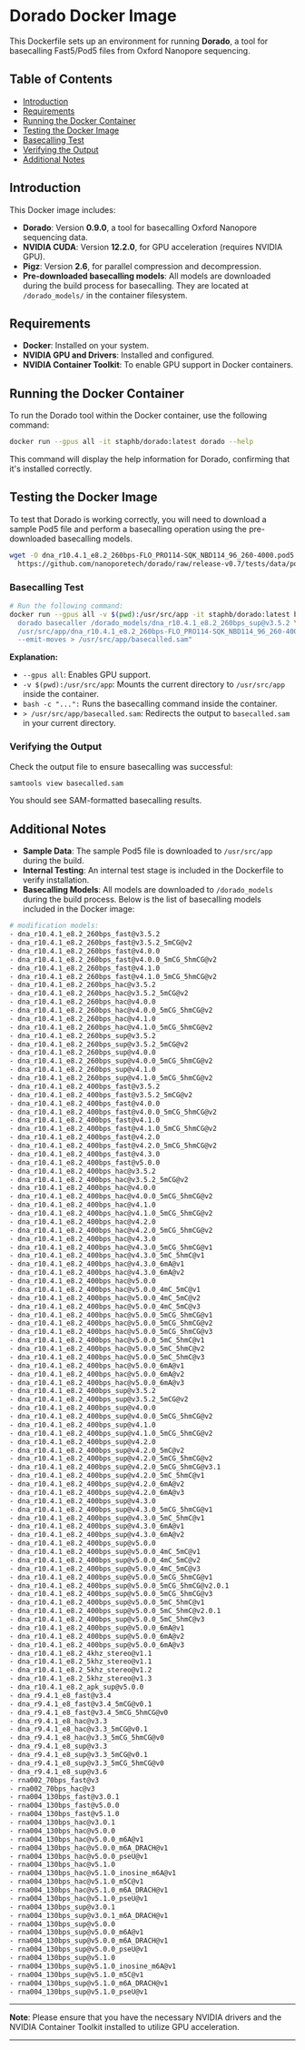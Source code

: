 # Dorado Docker Image

This Dockerfile sets up an environment for running **Dorado**, a tool for basecalling Fast5/Pod5 files from Oxford Nanopore sequencing.

## Table of Contents

- [Introduction](#introduction)
- [Requirements](#requirements)
- [Running the Docker Container](#running-the-docker-container)
- [Testing the Docker Image](#testing-the-docker-image)
- [Basecalling Test](#basecalling-test)
- [Verifying the Output](#verifying-the-output)
- [Additional Notes](#additional-notes)

## Introduction

This Docker image includes:

- **Dorado**: Version **0.9.0**, a tool for basecalling Oxford Nanopore sequencing data.
- **NVIDIA CUDA**: Version **12.2.0**, for GPU acceleration (requires NVIDIA GPU).
- **Pigz**: Version **2.6**, for parallel compression and decompression.
- **Pre-downloaded basecalling models**: All models are downloaded during the build process for basecalling. They are located at `/dorado_models/` in the container filesystem.

## Requirements

- **Docker**: Installed on your system.
- **NVIDIA GPU and Drivers**: Installed and configured.
- **NVIDIA Container Toolkit**: To enable GPU support in Docker containers.

## Running the Docker Container

To run the Dorado tool within the Docker container, use the following command:

```bash
docker run --gpus all -it staphb/dorado:latest dorado --help
```

This command will display the help information for Dorado, confirming that it's installed correctly.

## Testing the Docker Image

To test that Dorado is working correctly, you will need to download a sample Pod5 file and perform a basecalling operation using the pre-downloaded basecalling models.

```bash
wget -O dna_r10.4.1_e8.2_260bps-FLO_PRO114-SQK_NBD114_96_260-4000.pod5 \
  https://github.com/nanoporetech/dorado/raw/release-v0.7/tests/data/pod5/dna_r10.4.1_e8.2_260bps/dna_r10.4.1_e8.2_260bps-FLO_PRO114-SQK_NBD114_96_260-4000.pod5
```

### Basecalling Test

```bash
# Run the following command:
docker run --gpus all -v $(pwd):/usr/src/app -it staphb/dorado:latest bash -c "\
  dorado basecaller /dorado_models/dna_r10.4.1_e8.2_260bps_sup@v3.5.2 \
  /usr/src/app/dna_r10.4.1_e8.2_260bps-FLO_PRO114-SQK_NBD114_96_260-4000.pod5 \
  --emit-moves > /usr/src/app/basecalled.sam"
```

**Explanation:**

- `--gpus all`: Enables GPU support.
- `-v $(pwd):/usr/src/app`: Mounts the current directory to `/usr/src/app` inside the container.
- `bash -c "...":` Runs the basecalling command inside the container.
- `> /usr/src/app/basecalled.sam`: Redirects the output to `basecalled.sam` in your current directory.

### Verifying the Output

Check the output file to ensure basecalling was successful:

```bash
samtools view basecalled.sam
```

You should see SAM-formatted basecalling results.

## Additional Notes

- **Sample Data**: The sample Pod5 file is downloaded to `/usr/src/app` during the build.
- **Internal Testing**: An internal test stage is included in the Dockerfile to verify installation.
- **Basecalling Models**: All models are downloaded to `/dorado_models` during the build process.
  Below is the list of basecalling models included in the Docker image:

```bash
# modification models:
- dna_r10.4.1_e8.2_260bps_fast@v3.5.2
- dna_r10.4.1_e8.2_260bps_fast@v3.5.2_5mCG@v2
- dna_r10.4.1_e8.2_260bps_fast@v4.0.0
- dna_r10.4.1_e8.2_260bps_fast@v4.0.0_5mCG_5hmCG@v2
- dna_r10.4.1_e8.2_260bps_fast@v4.1.0
- dna_r10.4.1_e8.2_260bps_fast@v4.1.0_5mCG_5hmCG@v2
- dna_r10.4.1_e8.2_260bps_hac@v3.5.2
- dna_r10.4.1_e8.2_260bps_hac@v3.5.2_5mCG@v2
- dna_r10.4.1_e8.2_260bps_hac@v4.0.0
- dna_r10.4.1_e8.2_260bps_hac@v4.0.0_5mCG_5hmCG@v2
- dna_r10.4.1_e8.2_260bps_hac@v4.1.0
- dna_r10.4.1_e8.2_260bps_hac@v4.1.0_5mCG_5hmCG@v2
- dna_r10.4.1_e8.2_260bps_sup@v3.5.2
- dna_r10.4.1_e8.2_260bps_sup@v3.5.2_5mCG@v2
- dna_r10.4.1_e8.2_260bps_sup@v4.0.0
- dna_r10.4.1_e8.2_260bps_sup@v4.0.0_5mCG_5hmCG@v2
- dna_r10.4.1_e8.2_260bps_sup@v4.1.0
- dna_r10.4.1_e8.2_260bps_sup@v4.1.0_5mCG_5hmCG@v2
- dna_r10.4.1_e8.2_400bps_fast@v3.5.2
- dna_r10.4.1_e8.2_400bps_fast@v3.5.2_5mCG@v2
- dna_r10.4.1_e8.2_400bps_fast@v4.0.0
- dna_r10.4.1_e8.2_400bps_fast@v4.0.0_5mCG_5hmCG@v2
- dna_r10.4.1_e8.2_400bps_fast@v4.1.0
- dna_r10.4.1_e8.2_400bps_fast@v4.1.0_5mCG_5hmCG@v2
- dna_r10.4.1_e8.2_400bps_fast@v4.2.0
- dna_r10.4.1_e8.2_400bps_fast@v4.2.0_5mCG_5hmCG@v2
- dna_r10.4.1_e8.2_400bps_fast@v4.3.0
- dna_r10.4.1_e8.2_400bps_fast@v5.0.0
- dna_r10.4.1_e8.2_400bps_hac@v3.5.2
- dna_r10.4.1_e8.2_400bps_hac@v3.5.2_5mCG@v2
- dna_r10.4.1_e8.2_400bps_hac@v4.0.0
- dna_r10.4.1_e8.2_400bps_hac@v4.0.0_5mCG_5hmCG@v2
- dna_r10.4.1_e8.2_400bps_hac@v4.1.0
- dna_r10.4.1_e8.2_400bps_hac@v4.1.0_5mCG_5hmCG@v2
- dna_r10.4.1_e8.2_400bps_hac@v4.2.0
- dna_r10.4.1_e8.2_400bps_hac@v4.2.0_5mCG_5hmCG@v2
- dna_r10.4.1_e8.2_400bps_hac@v4.3.0
- dna_r10.4.1_e8.2_400bps_hac@v4.3.0_5mCG_5hmCG@v1
- dna_r10.4.1_e8.2_400bps_hac@v4.3.0_5mC_5hmC@v1
- dna_r10.4.1_e8.2_400bps_hac@v4.3.0_6mA@v1
- dna_r10.4.1_e8.2_400bps_hac@v4.3.0_6mA@v2
- dna_r10.4.1_e8.2_400bps_hac@v5.0.0
- dna_r10.4.1_e8.2_400bps_hac@v5.0.0_4mC_5mC@v1
- dna_r10.4.1_e8.2_400bps_hac@v5.0.0_4mC_5mC@v2
- dna_r10.4.1_e8.2_400bps_hac@v5.0.0_4mC_5mC@v3
- dna_r10.4.1_e8.2_400bps_hac@v5.0.0_5mCG_5hmCG@v1
- dna_r10.4.1_e8.2_400bps_hac@v5.0.0_5mCG_5hmCG@v2
- dna_r10.4.1_e8.2_400bps_hac@v5.0.0_5mCG_5hmCG@v3
- dna_r10.4.1_e8.2_400bps_hac@v5.0.0_5mC_5hmC@v1
- dna_r10.4.1_e8.2_400bps_hac@v5.0.0_5mC_5hmC@v2
- dna_r10.4.1_e8.2_400bps_hac@v5.0.0_5mC_5hmC@v3
- dna_r10.4.1_e8.2_400bps_hac@v5.0.0_6mA@v1
- dna_r10.4.1_e8.2_400bps_hac@v5.0.0_6mA@v2
- dna_r10.4.1_e8.2_400bps_hac@v5.0.0_6mA@v3
- dna_r10.4.1_e8.2_400bps_sup@v3.5.2
- dna_r10.4.1_e8.2_400bps_sup@v3.5.2_5mCG@v2
- dna_r10.4.1_e8.2_400bps_sup@v4.0.0
- dna_r10.4.1_e8.2_400bps_sup@v4.0.0_5mCG_5hmCG@v2
- dna_r10.4.1_e8.2_400bps_sup@v4.1.0
- dna_r10.4.1_e8.2_400bps_sup@v4.1.0_5mCG_5hmCG@v2
- dna_r10.4.1_e8.2_400bps_sup@v4.2.0
- dna_r10.4.1_e8.2_400bps_sup@v4.2.0_5mC@v2
- dna_r10.4.1_e8.2_400bps_sup@v4.2.0_5mCG_5hmCG@v2
- dna_r10.4.1_e8.2_400bps_sup@v4.2.0_5mCG_5hmCG@v3.1
- dna_r10.4.1_e8.2_400bps_sup@v4.2.0_5mC_5hmC@v1
- dna_r10.4.1_e8.2_400bps_sup@v4.2.0_6mA@v2
- dna_r10.4.1_e8.2_400bps_sup@v4.2.0_6mA@v3
- dna_r10.4.1_e8.2_400bps_sup@v4.3.0
- dna_r10.4.1_e8.2_400bps_sup@v4.3.0_5mCG_5hmCG@v1
- dna_r10.4.1_e8.2_400bps_sup@v4.3.0_5mC_5hmC@v1
- dna_r10.4.1_e8.2_400bps_sup@v4.3.0_6mA@v1
- dna_r10.4.1_e8.2_400bps_sup@v4.3.0_6mA@v2
- dna_r10.4.1_e8.2_400bps_sup@v5.0.0
- dna_r10.4.1_e8.2_400bps_sup@v5.0.0_4mC_5mC@v1
- dna_r10.4.1_e8.2_400bps_sup@v5.0.0_4mC_5mC@v2
- dna_r10.4.1_e8.2_400bps_sup@v5.0.0_4mC_5mC@v3
- dna_r10.4.1_e8.2_400bps_sup@v5.0.0_5mCG_5hmCG@v1
- dna_r10.4.1_e8.2_400bps_sup@v5.0.0_5mCG_5hmCG@v2.0.1
- dna_r10.4.1_e8.2_400bps_sup@v5.0.0_5mCG_5hmCG@v3
- dna_r10.4.1_e8.2_400bps_sup@v5.0.0_5mC_5hmC@v1
- dna_r10.4.1_e8.2_400bps_sup@v5.0.0_5mC_5hmC@v2.0.1
- dna_r10.4.1_e8.2_400bps_sup@v5.0.0_5mC_5hmC@v3
- dna_r10.4.1_e8.2_400bps_sup@v5.0.0_6mA@v1
- dna_r10.4.1_e8.2_400bps_sup@v5.0.0_6mA@v2
- dna_r10.4.1_e8.2_400bps_sup@v5.0.0_6mA@v3
- dna_r10.4.1_e8.2_4khz_stereo@v1.1
- dna_r10.4.1_e8.2_5khz_stereo@v1.1
- dna_r10.4.1_e8.2_5khz_stereo@v1.2
- dna_r10.4.1_e8.2_5khz_stereo@v1.3
- dna_r10.4.1_e8.2_apk_sup@v5.0.0
- dna_r9.4.1_e8_fast@v3.4
- dna_r9.4.1_e8_fast@v3.4_5mCG@v0.1
- dna_r9.4.1_e8_fast@v3.4_5mCG_5hmCG@v0
- dna_r9.4.1_e8_hac@v3.3
- dna_r9.4.1_e8_hac@v3.3_5mCG@v0.1
- dna_r9.4.1_e8_hac@v3.3_5mCG_5hmCG@v0
- dna_r9.4.1_e8_sup@v3.3
- dna_r9.4.1_e8_sup@v3.3_5mCG@v0.1
- dna_r9.4.1_e8_sup@v3.3_5mCG_5hmCG@v0
- dna_r9.4.1_e8_sup@v3.6
- rna002_70bps_fast@v3
- rna002_70bps_hac@v3
- rna004_130bps_fast@v3.0.1
- rna004_130bps_fast@v5.0.0
- rna004_130bps_fast@v5.1.0
- rna004_130bps_hac@v3.0.1
- rna004_130bps_hac@v5.0.0
- rna004_130bps_hac@v5.0.0_m6A@v1
- rna004_130bps_hac@v5.0.0_m6A_DRACH@v1
- rna004_130bps_hac@v5.0.0_pseU@v1
- rna004_130bps_hac@v5.1.0
- rna004_130bps_hac@v5.1.0_inosine_m6A@v1
- rna004_130bps_hac@v5.1.0_m5C@v1
- rna004_130bps_hac@v5.1.0_m6A_DRACH@v1
- rna004_130bps_hac@v5.1.0_pseU@v1
- rna004_130bps_sup@v3.0.1
- rna004_130bps_sup@v3.0.1_m6A_DRACH@v1
- rna004_130bps_sup@v5.0.0
- rna004_130bps_sup@v5.0.0_m6A@v1
- rna004_130bps_sup@v5.0.0_m6A_DRACH@v1
- rna004_130bps_sup@v5.0.0_pseU@v1
- rna004_130bps_sup@v5.1.0
- rna004_130bps_sup@v5.1.0_inosine_m6A@v1
- rna004_130bps_sup@v5.1.0_m5C@v1
- rna004_130bps_sup@v5.1.0_m6A_DRACH@v1
- rna004_130bps_sup@v5.1.0_pseU@v1
```

---

**Note**: Please ensure that you have the necessary NVIDIA drivers and the NVIDIA Container Toolkit installed to utilize GPU acceleration.

---
